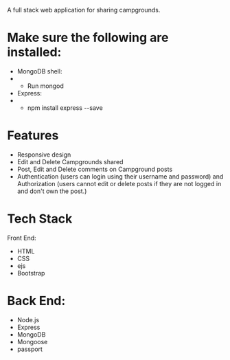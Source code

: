 A full stack web application for sharing campgrounds.

# Make sure the following are installed:
* MongoDB shell:
* * Run mongod
* Express:
* * npm install express --save

# Features
* Responsive design
* Edit and Delete Campgrounds shared
* Post, Edit and Delete comments on Campground posts 
* Authentication (users can login using their username and password) and Authorization (users cannot edit or delete posts if they are not logged in and don't own the post.)

# Tech Stack
Front End:
* HTML
* CSS
* ejs
* Bootstrap

# Back End:
* Node.js
* Express
* MongoDB
* Mongoose
* passport
